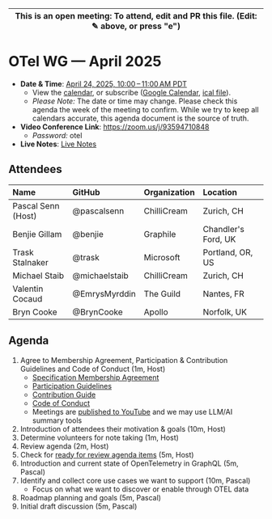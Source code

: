 | This is an open meeting: To attend, edit and PR this file. (Edit: ✎ above, or press "e") |
| ---------------------------------------------------------------------------------------- |

# OTel WG — April 2025

- **Date & Time**: [April 24, 2025, 10:00 – 11:00 AM PDT](https://www.timeanddate.com/worldclock/converter.html?iso=20250424T170000&p1=224&p2=179&p3=136&p4=268&p5=367&p6=438&p7=248&p8=240)
  - View the [calendar][], or subscribe ([Google Calendar][], [ical file][]).
  - _Please Note:_ The date or time may change. Please check this agenda the
    week of the meeting to confirm. While we try to keep all calendars accurate,
    this agenda document is the source of truth.
- **Video Conference Link**: https://zoom.us/j/93594710848
  - _Password:_ otel
- **Live Notes**: [Live Notes][]

[calendar]: https://calendar.google.com/calendar/embed?src=linuxfoundation.org_ik79t9uuj2p32i3r203dgv5mo8%40group.calendar.google.com
[google calendar]: https://calendar.google.com/calendar?cid=bGludXhmb3VuZGF0aW9uLm9yZ19pazc5dDl1dWoycDMyaTNyMjAzZGd2NW1vOEBncm91cC5jYWxlbmRhci5nb29nbGUuY29t
[ical file]: https://calendar.google.com/calendar/ical/linuxfoundation.org_ik79t9uuj2p32i3r203dgv5mo8%40group.calendar.google.com/public/basic.ics
[live notes]: https://docs.google.com/document/d/1f8RdYS_avbBcH1AGa1wMGYxrGVS8_HKfMAB8gjQ8ZfE/edit?usp=sharing

## Attendees

<!-- prettier-ignore -->
| Name                | GitHub        | Organization       | Location              |
| :------------------ | :------------ | :----------------- | :-------------------- |
| Pascal Senn (Host)  | @pascalsenn   | ChilliCream        | Zurich, CH            |
| Benjie Gillam       | @benjie       | Graphile           | Chandler's Ford, UK   |
| Trask Stalnaker     | @trask        | Microsoft          | Portland, OR, US      |
| Michael Staib       | @michaelstaib | ChilliCream        | Zurich, CH            |
| Valentin Cocaud     | @EmrysMyrddin | The Guild          | Nantes, FR            |
| Bryn Cooke          | @BrynCooke    | Apollo             | Norfolk, UK           |

## Agenda

1. Agree to Membership Agreement, Participation & Contribution Guidelines and Code of Conduct (1m, Host)
   - [Specification Membership Agreement](https://github.com/graphql/foundation)
   - [Participation Guidelines](https://github.com/graphql/graphql-wg#participation-guidelines)
   - [Contribution Guide](https://github.com/graphql/graphql-spec/blob/main/CONTRIBUTING.md)
   - [Code of Conduct](https://github.com/graphql/foundation/blob/master/CODE-OF-CONDUCT.md)
   - Meetings are [published to YouTube](https://www.youtube.com/@GraphQLFoundation/videos) and we may use LLM/AI summary tools
1. Introduction of attendees their motivation & goals (10m, Host)
1. Determine volunteers for note taking (1m, Host)
1. Review agenda (2m, Host)
1. Check for [ready for review agenda items](https://github.com/graphql/otel-wg/issues?q=is%3Aissue+is%3Aopen+label%3A%22Ready+for+review+%F0%9F%99%8C%22+sort%3Aupdated-desc) (5m, Host)
1. Introduction and current state of OpenTelemetry in GraphQL (5m, Pascal)
1. Identify and collect core use cases we want to support (10m, Pascal)
   - Focus on what we want to discover or enable through OTEL data
1. Roadmap planning and goals (5m, Pascal)
1. Initial draft discussion (5m, Pascal)
